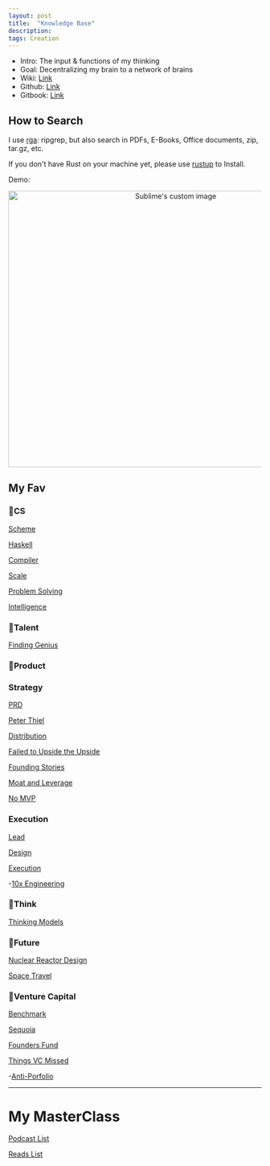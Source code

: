 ```yaml
---
layout: post
title:  "Knowledge Base"
description: 
tags: Creation
---
```


- Intro: The input & functions of my thinking
- Goal: Decentralizing my brain to a network of brains
- Wiki: [Link](https://github.com/allenleein/knowledge-base/wiki/Ghosts-in-the-Shell)
- Github: [Link](https://github.com/allenleein/knowledge-base)
- Gitbook: [Link](https://allen-lee.gitbook.io/knowledge-base/)

## How to Search

I use [rga](https://github.com/phiresky/ripgrep-all): ripgrep, but also search in PDFs, E-Books, Office documents, zip, tar.gz, etc.

If you don't have Rust on your machine yet, please use [rustup](https://doc.rust-lang.org/book/ch01-01-installation.html) to Install.

Demo:

<p align="center">
  <img width="650" height="550" src="https://i.imgur.com/PJGt5pt.jpg" alt="Sublime's custom image"/>
</p>


## My Fav

### 🔅CS

[Scheme](https://github.com/allenleein/knowledge-base/tree/gh-pages/CS-Functional-Programming)

[Haskell](https://github.com/allenleein/knowledge-base/tree/gh-pages/CS-Functional-Programming/Haskell)

[Compiler](https://github.com/allenleein/knowledge-base/tree/gh-pages/CS-Compiler)

[Scale](https://github.com/allenleein/knowledge-base/tree/gh-pages/CE-Scale)

[Problem Solving](https://github.com/allenleein/knowledge-base/tree/gh-pages/CE-Problem%20Solving)

[Intelligence](https://github.com/allenleein/knowledge-base/tree/gh-pages/CE-Intelligence)

### 🔅Talent

[Finding Genius](https://github.com/allenleein/knowledge-base/tree/gh-pages/Finding%20Genius)

### 🔅Product

### Strategy

[PRD](https://github.com/allenleein/knowledge-base/tree/gh-pages/Product-Deck/PRD)

[Peter Thiel](https://github.com/allenleein/knowledge-base/tree/gh-pages/Product-Strategy/CS183-Peter-Thiel-Notes)

[Distribution](https://github.com/allenleein/knowledge-base/tree/gh-pages/Product-Strategy/Distribution)

[Failed to Upside the Upside](https://github.com/allenleein/knowledge-base/tree/gh-pages/Product-Strategy/Failed%20to%20Upside%20the%20Upside)

[Founding Stories](https://github.com/allenleein/knowledge-base/tree/gh-pages/Product-Strategy/Founding%20Stories)

[Moat and Leverage](https://github.com/allenleein/knowledge-base/tree/gh-pages/Product-Strategy/Moat%20and%20Leverage)

[No MVP](https://github.com/allenleein/knowledge-base/tree/gh-pages/Product-Strategy/No%20MVP)

### Execution

[Lead](https://github.com/allenleein/knowledge-base/tree/gh-pages/Product-Lead)

[Design](https://github.com/allenleein/knowledge-base/tree/gh-pages/Product-Design)

[Execution](https://github.com/allenleein/knowledge-base/tree/gh-pages/Execution)

-[10x Engineering](https://github.com/allenleein/knowledge-base/tree/gh-pages/Execution/10x%20Engineering)

### 🔅Think

[Thinking Models](https://github.com/allenleein/knowledge-base/tree/gh-pages/Thinking-Models)


### 🔅Future

[Nuclear Reactor Design](https://github.com/allenleein/knowledge-base/tree/gh-pages/Nuclear%20Reactor%20Design)

[Space Travel](https://github.com/allenleein/knowledge-base/tree/gh-pages/Space%20Travel)

### 🔅Venture Capital

[Benchmark](https://github.com/allenleein/knowledge-base/tree/gh-pages/Venture%20Capital/Benchmark)

[Sequoia](https://github.com/allenleein/knowledge-base/tree/gh-pages/Venture%20Capital/Sequoia)

[Founders Fund](https://github.com/allenleein/knowledge-base/tree/gh-pages/Venture%20Capital/Founders%20Fund)

[Things VC Missed](https://github.com/allenleein/knowledge-base/tree/gh-pages/Venture%20Capital/Things%20VC%20Missed)

-[Anti-Porfolio](https://github.com/allenleein/knowledge-base/tree/gh-pages/Venture%20Capital/Things%20VC%20Missed/Anti-Porfolio)


---

# My MasterClass 

[Podcast List](https://allen-lee.gitbook.io/knowledge-base/masterclass/my-masterclass) 

[Reads List](https://allen-lee.gitbook.io/knowledge-base/masterclass/reads)
